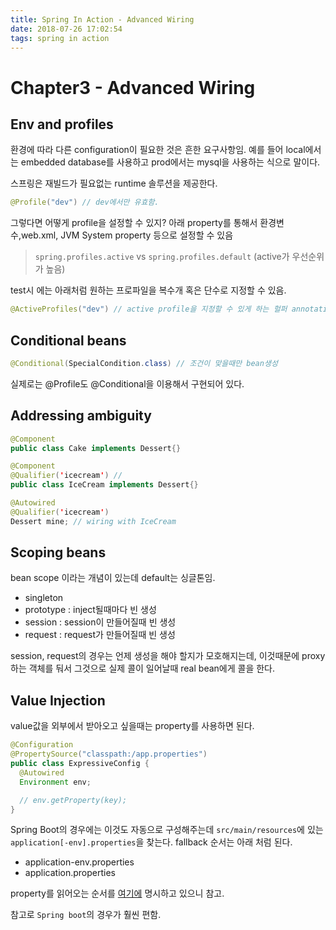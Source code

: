 ```yaml
---
title: Spring In Action - Advanced Wiring
date: 2018-07-26 17:02:54
tags: spring in action
---
```


# Chapter3 - Advanced Wiring

## Env and profiles
환경에 따라 다른 configuration이 필요한 것은 흔한 요구사항임. 예를 들어 local에서는 embedded database를 사용하고 prod에서는 mysql을 사용하는 식으로 말이다.

스프링은 재빌드가 필요없는 runtime 솔루션을 제공한다.

```java
@Profile("dev") // dev에서만 유효함.
```

그렇다면 어떻게 profile을 설정할 수 있지? 아래 property를 통해서 환경변수,web.xml, JVM System property 등으로 설정할 수 있음

> `spring.profiles.active` vs `spring.profiles.default` (active가 우선순위가 높음)

test시 에는 아래처럼 원하는 프로파일을 복수개 혹은 단수로 지정할 수 있음.

```java
@ActiveProfiles("dev") // active profile을 지정할 수 있게 하는 헐퍼 annotation
```

## Conditional beans

```java
@Conditional(SpecialCondition.class) // 조건이 맞을때만 bean생성
```

실제로는 @Profile도 @Conditional을 이용해서 구현되어 있다.

## Addressing ambiguity

```java
@Component
public class Cake implements Dessert{}

@Component
@Qualifier('icecream') // 
public class IceCream implements Dessert{}

@Autowired
@Qualifier('icecream') 
Dessert mine; // wiring with IceCream
```

## Scoping beans

bean scope 이라는 개념이 있는데 default는 싱글톤임.
- singleton
- prototype : inject될때마다 빈 생성
- session : session이 만들어질때 빈 생성
- request : request가 만들어질때 빈 생성

session, request의 경우는 언제 생성을 해야 할지가 모호해지는데, 이것때문에 proxy 하는 객체를 둬서 그것으로 실제 콜이 일어날때 real bean에게 콜을 한다.  

## Value Injection

value값을 외부에서 받아오고 싶을때는 property를 사용하면 된다.

```java
@Configuration
@PropertySource("classpath:/app.properties")
public class ExpressiveConfig {
  @Autowired
  Environment env;

  // env.getProperty(key);  
}
```

Spring Boot의 경우에는 이것도 자동으로 구성해주는데 `src/main/resources`에 있는 `application[-env].properties`을 찾는다.
fallback 순서는 아래 처럼 된다.
- application-env.properties
- application.properties

property를 읽어오는 순서를 [여기에](https://docs.spring.io/spring-boot/docs/current/reference/html/boot-features-external-config.html) 명시하고 있으니 참고.

참고로 `Spring boot`의 경우가 훨씬 편함.






